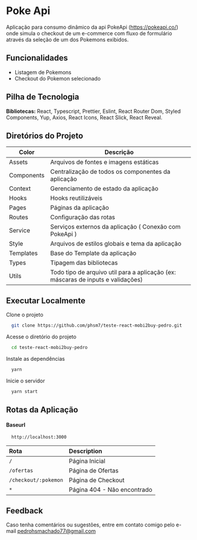 
# Poke Api

Aplicação para consumo dinâmico da api PokeApi (https://pokeapi.co/) onde simula o checkout de um e-commerce com fluxo de formulário através da seleção de um dos Pokemons exibidos.


## Funcionalidades

- Listagem de Pokemons
- Checkout do Pokemon selecionado



## Pilha de Tecnologia

**Bibliotecas:** React, Typescript, Prettier, Eslint, React Router Dom, Styled Components, Yup, Axios, React Icons, React Slick, React Reveal.


## Diretórios do Projeto

| Color             | Descrição                                                                |
| ----------------- | ------------------------------------------------------------------ |
| Assets | Arquivos de fontes e imagens estáticas |
| Components | Centralização de todos os componentes da aplicação |
| Context | Gerenciamento de estado da aplicação |
| Hooks | Hooks reutilizáveis |
| Pages | Páginas da aplicação |
| Routes | Configuração das rotas |
| Service | Serviços externos da aplicação ( Conexão com PokeApi ) |
| Style | Arquivos de estilos globais e tema da aplicação |
| Templates | Base do Template da aplicação |
| Types | Tipagem das bibliotecas |
| Utils | Todo tipo de arquivo util para a aplicação (ex: máscaras de inputs e validações) |


## Executar Localmente

Clone o projeto

```bash
  git clone https://github.com/phsm7/teste-react-mobi2buy-pedro.git
```

Acesse o diretório do projeto

```bash
  cd teste-react-mobi2buy-pedro
```

Instale as dependências

```bash
  yarn
```

Inicie o servidor

```bash
  yarn start
```


## Rotas da Aplicação

#### Baseurl

```http
  http://localhost:3000
```

| Rota| Description                |
| :-------- | :------------------------- |
| `/` | Página Inicial |
| `/ofertas` | Página de Ofertas |
| `/checkout/:pokemon` | Página de Checkout |
| `*` | Página 404 - Não encontrado |


## Feedback

Caso tenha comentários ou sugestões, entre em contato comigo pelo e-mail pedrohsmachado77@gmail.com

